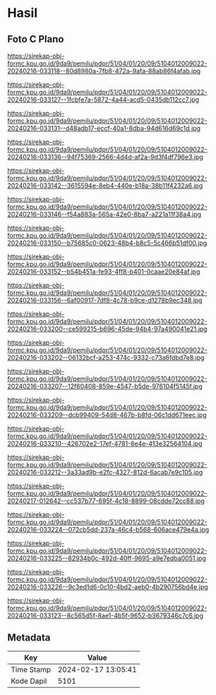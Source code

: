 # Hasil

## Foto C Plano

https://sirekap-obj-formc.kpu.go.id/9da9/pemilu/pdpr/51/04/01/20/09/5104012009022-20240216-033118--80d8980a-7fb8-472a-9afa-88ab86f4afab.jpg

https://sirekap-obj-formc.kpu.go.id/9da9/pemilu/pdpr/51/04/01/20/09/5104012009022-20240216-033127--1fcbfe7a-5872-4a44-acd5-0435db112cc7.jpg

https://sirekap-obj-formc.kpu.go.id/9da9/pemilu/pdpr/51/04/01/20/09/5104012009022-20240216-033131--d48adb17-eccf-40a1-8dba-94d616d69c1d.jpg

https://sirekap-obj-formc.kpu.go.id/9da9/pemilu/pdpr/51/04/01/20/09/5104012009022-20240216-033136--94f75369-2566-4d4d-af2a-9d3f4df796e3.jpg

https://sirekap-obj-formc.kpu.go.id/9da9/pemilu/pdpr/51/04/01/20/09/5104012009022-20240216-033142--3615594e-8eb4-440e-b18a-38b11f4232a6.jpg

https://sirekap-obj-formc.kpu.go.id/9da9/pemilu/pdpr/51/04/01/20/09/5104012009022-20240216-033146--f54a883a-565a-42e0-8ba7-a221a11f38a4.jpg

https://sirekap-obj-formc.kpu.go.id/9da9/pemilu/pdpr/51/04/01/20/09/5104012009022-20240216-033150--b75685c0-0623-48b4-b8c5-5c466b51df00.jpg

https://sirekap-obj-formc.kpu.go.id/9da9/pemilu/pdpr/51/04/01/20/09/5104012009022-20240216-033152--b54b451a-fe93-4ff8-b401-0caae20e84af.jpg

https://sirekap-obj-formc.kpu.go.id/9da9/pemilu/pdpr/51/04/01/20/09/5104012009022-20240216-033156--6af00917-7df8-4c78-b9ce-d1278b9ec348.jpg

https://sirekap-obj-formc.kpu.go.id/9da9/pemilu/pdpr/51/04/01/20/09/5104012009022-20240216-033200--ce599215-b696-45de-94b4-97a490041e21.jpg

https://sirekap-obj-formc.kpu.go.id/9da9/pemilu/pdpr/51/04/01/20/09/5104012009022-20240216-033202--06132bcf-a253-474c-9332-c73a6fdbd7e8.jpg

https://sirekap-obj-formc.kpu.go.id/9da9/pemilu/pdpr/51/04/01/20/09/5104012009022-20240216-033207--12f60408-859e-4547-b5de-976104f5145f.jpg

https://sirekap-obj-formc.kpu.go.id/9da9/pemilu/pdpr/51/04/01/20/09/5104012009022-20240216-033209--dcb99409-54d8-467b-b8fd-06c1dd671eec.jpg

https://sirekap-obj-formc.kpu.go.id/9da9/pemilu/pdpr/51/04/01/20/09/5104012009022-20240216-033210--426702e2-17ef-4781-8e4e-413e32564104.jpg

https://sirekap-obj-formc.kpu.go.id/9da9/pemilu/pdpr/51/04/01/20/09/5104012009022-20240216-033212--3a33ad9b-e2fc-4327-812d-6acab7e9c105.jpg

https://sirekap-obj-formc.kpu.go.id/9da9/pemilu/pdpr/51/04/01/20/09/5104012009022-20240217-012642--cc537b77-695f-4c18-8899-08cdde72cc88.jpg

https://sirekap-obj-formc.kpu.go.id/9da9/pemilu/pdpr/51/04/01/20/09/5104012009022-20240216-033224--072cb5dd-237a-46c4-b568-606ace479e4a.jpg

https://sirekap-obj-formc.kpu.go.id/9da9/pemilu/pdpr/51/04/01/20/09/5104012009022-20240216-033225--82934b0c-492d-40ff-9695-a9e7edba0051.jpg

https://sirekap-obj-formc.kpu.go.id/9da9/pemilu/pdpr/51/04/01/20/09/5104012009022-20240216-033226--9c3ed1d6-0c10-4bd2-aeb0-4b290756bd4e.jpg

https://sirekap-obj-formc.kpu.go.id/9da9/pemilu/pdpr/51/04/01/20/09/5104012009022-20240216-033123--8c565d5f-8ae1-4b5f-9652-b3679346c7c6.jpg


## Metadata

| Key        | Value               |
| ---------- | ------------------- |
| Time Stamp | 2024-02-17 13:05:41 |
| Kode Dapil | 5101                |



